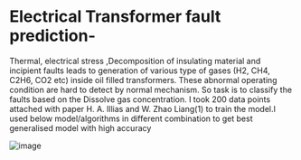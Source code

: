 # Electrical Transformer fault prediction-
Thermal, electrical stress ,Decomposition of insulating material and incipient faults leads to generation of various type
of gases (H2, CH4, C2H6, CO2 etc) inside oil filled transformers. These abnormal operating condition are hard to
detect by normal mechanism.
So task is to classify the faults based on the Dissolve gas
concentration. I took 200 data points attached with paper
H. A. Illias and W. Zhao Liang(1) to train the model.I used
below model/algorithms in different combination to get best
generalised model with high accuracy


![image](https://user-images.githubusercontent.com/26180953/165332043-2975ed27-0bf6-4a00-bdd4-a491233defa2.png)
